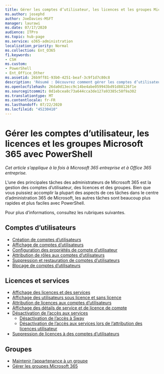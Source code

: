 ```yaml
---
title: Gérer les comptes d’utilisateur, les licences et les groupes Microsoft 365 avec PowerShell
ms.author: josephd
author: JoeDavies-MSFT
manager: laurawi
ms.date: 07/17/2020
audience: ITPro
ms.topic: hub-page
ms.service: o365-administration
localization_priority: Normal
ms.collection: Ent_O365
f1.keywords:
- CSH
ms.custom:
- PowerShell
- Ent_Office_Other
ms.assetid: 26b9ff81-93b0-4251-beaf-3c9f1d7c80c8
description: 'Résumé : Découvrez comment gérer les comptes d’utilisateur, les licences et les groupes Microsoft 365 avec PowerShell.'
ms.openlocfilehash: 26da0d13ecc9c14be4abe059943bd91d88126f1e
ms.sourcegitcommit: 0d1ebcea8c73a644cca3de127a93385c58f9a302
ms.translationtype: MT
ms.contentlocale: fr-FR
ms.lasthandoff: 07/22/2020
ms.locfileid: "45230410"
---
```

# <a name="manage-microsoft-365-user-accounts-licenses-and-groups-with-powershell"></a>Gérer les comptes d’utilisateur, les licences et les groupes Microsoft 365 avec PowerShell

*Cet article s’applique à la fois à Microsoft 365 entreprise et à Office 365 entreprise.*

L’une des principales tâches des administrateurs de Microsoft 365 est la gestion des comptes d’utilisateur, des licences et des groupes. Bien que vous puissiez accomplir la plupart des aspects de ces tâches dans le centre d’administration 365 de Microsoft, les autres tâches sont beaucoup plus rapides et plus faciles avec PowerShell. 

Pour plus d’informations, consultez les rubriques suivantes.

## <a name="user-accounts"></a>Comptes d’utilisateurs

- [Création de comptes d’utilisateurs](create-user-accounts-with-office-365-powershell.md)
- [Affichage de comptes d’utilisateurs](view-user-accounts-with-office-365-powershell.md)
- [Configuration des propriétés de compte d’utilisateur](configure-user-account-properties-with-office-365-powershell.md)
- [Attribution de rôles aux comptes d’utilisateurs](assign-roles-to-user-accounts-with-office-365-powershell.md)
- [Suppression et restauration de comptes d’utilisateurs](delete-and-restore-user-accounts-with-office-365-powershell.md)
- [Blocage de comptes d’utilisateurs](block-user-accounts-with-office-365-powershell.md)

## <a name="licenses-and-services"></a>Licences et services
- [Affichage des licences et des services](view-licenses-and-services-with-office-365-powershell.md)
- [Affichage des utilisateurs sous licence et sans licence](view-licensed-and-unlicensed-users-with-office-365-powershell.md)
- [Attribution de licences aux comptes d’utilisateurs](assign-licenses-to-user-accounts-with-office-365-powershell.md)
- [Affichage des détails de service et de licence de compte](view-account-license-and-service-details-with-office-365-powershell.md)
- [Désactivation de l’accès aux services](disable-access-to-services-with-office-365-powershell.md)
  - [Désactivation de l’accès à Sway](disable-access-to-sway-with-office-365-powershell.md)
  - [Désactivation de l’accès aux services lors de l’attribution des licences utilisateur](disable-access-to-services-while-assigning-user-licenses.md)
- [Suppression de licences à des comptes d’utilisateurs](remove-licenses-from-user-accounts-with-office-365-powershell.md)

## <a name="groups"></a>Groupes
- [Maintenir l’appartenance à un groupe](maintain-group-membership-with-office-365-powershell.md)
- [Gérer les groupes Microsoft 365](manage-office-365-groups-with-powershell.md)

